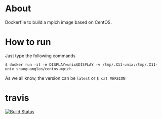 # About

Dockerfile to build a mpich image based on CentOS.

# How to run

Just type the following commands

```
$ docker run -it -e DISPLAY=unix$DISPLAY -v /tmp/.X11-unix:/tmp/.X11-unix shaoguangleo/centos-mpich
```

As we all know, the version can be `latest` or `$ cat VERSION`

# travis

[![Build Status](https://www.travis-ci.org/shaoguangleo/docker-centos-mpich.svg?branch=master)](https://www.travis-ci.org/shaoguangleo/docker-centos-mpich)
